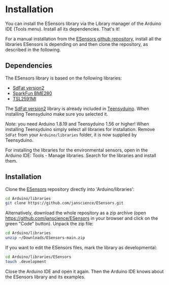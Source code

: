 # Installation

You can install the ESensors library via the Library manager of the
Arduino IDE (Tools menu). Install all its dependencies. That's it!

For a manual installation from the [ESensors github
repository](https://github.com/janscience/ESensors), install all the
libraries ESensors is depending on and then clone the repository, as
described in the following.


## Dependencies

The ESensors library is based on the following libraries:

- [SdFat version2](https://github.com/greiman/SdFat)
- [SparkFun BME280](https://github.com/sparkfun/SparkFun_BME280_Arduino_Library)
- [TSL2591MI](https://bitbucket.org/christandlg/tsl2591mi/)

The [SdFat version2](https://github.com/greiman/SdFat) library is
already included in
[Teensyduino](https://www.pjrc.com/teensy/teensyduino.html). When
installing Teensyduino make sure you selected it.

_Note_: you need Arduino 1.8.19 and Teensyduino 1.56 or higher! When
installing Teensyduino simply select all libraries for installation.
Remove `SdFat` from your `Arduino/libraries` folder, it is now
supplied by Teensyduino.

For installing the libraries for the environmental sensors, open in
the Arduino IDE: Tools - Manage libraries. Search for the libraries
and install them.


## Installation

Clone the [ESensors](https://github.com/janscience/ESensors) repository
directly into 'Arduino/libraries':
```sh
cd Arduino/libraries
git clone https://github.com/janscience/ESensors.git
```

Alternatively, download the whole repository as a zip archive (open
https://github.com/janscience/ESensors in your browser and click on the
green "Code" button). Unpack the zip file:
```sh
cd Arduino/libraries
unzip ~/Downloads/ESensors-main.zip
```

If you want to edit the ESensors files, mark the library as developmental:
```sh
cd Arduino/libraries/ESensors
touch .development
```

Close the Arduino IDE and open it again. Then the Arduino IDE knows
about the ESensors library and its examples.
